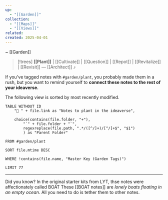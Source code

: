 ```yaml
---
up:
  - "[[Garden]]"
collection:
  - "[[Maps]]"
  - "[[Views]]"
related: 
created: 2025-04-01
---
```

 ~ [[Garden]] 

> [!trees] **[[Plant]]** | [[Cultivate]] | [[Question]] | [[Repot]] | [[Revitalize]] | [[Revisit]] — [[Architect]] ⤴️

If you've tagged notes with `#garden/plant`, you probably made them in a rush, but you want to remind yourself to **connect these notes to the rest of your ideaverse.** 

The following view is sorted by most recently modified.

```dataview
TABLE WITHOUT ID
    "🌱 " + file.link as "Notes to plant in the ideaverse",
    
    choice(contains(file.folder, "+"),
	    "`" + file.folder + "`",
	    regexreplace(file.path, ".*/([^/]+)/[^/]+$", "$1")
		) as "Parent Folder"

FROM #garden/plant

SORT file.mtime DESC

WHERE !contains(file.name, "Master Key (Garden Tags)")

LIMIT 77
```


---


Did you know? In the original starter kits from LYT, thse notes were affectionately called BOAT  These [[BOAT notes]] are *lonely boats floating in an empty ocean*. All you need to do is tether them to other notes.